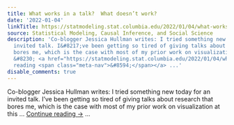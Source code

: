 ```yaml
---
title: What works in a talk?  What doesn’t work?
date: '2022-01-04'
linkTitle: https://statmodeling.stat.columbia.edu/2022/01/04/what-works-in-a-talk-what-doesnt-work/
source: Statistical Modeling, Causal Inference, and Social Science
description: 'Co-blogger Jessica Hullman writes: I tried something new today for an
  invited talk. I&#8217;ve been getting so tired of giving talks about research that
  bores me, which is the case with most of my prior work on visualization at this
  &#8230; <a href="https://statmodeling.stat.columbia.edu/2022/01/04/what-works-in-a-talk-what-doesnt-work/">Continue
  reading <span class="meta-nav">&#8594;</span></a> ...'
disable_comments: true
---
```

Co-blogger Jessica Hullman writes: I tried something new today for an invited talk. I&#8217;ve been getting so tired of giving talks about research that bores me, which is the case with most of my prior work on visualization at this &#8230; <a href="https://statmodeling.stat.columbia.edu/2022/01/04/what-works-in-a-talk-what-doesnt-work/">Continue reading <span class="meta-nav">&#8594;</span></a> ...